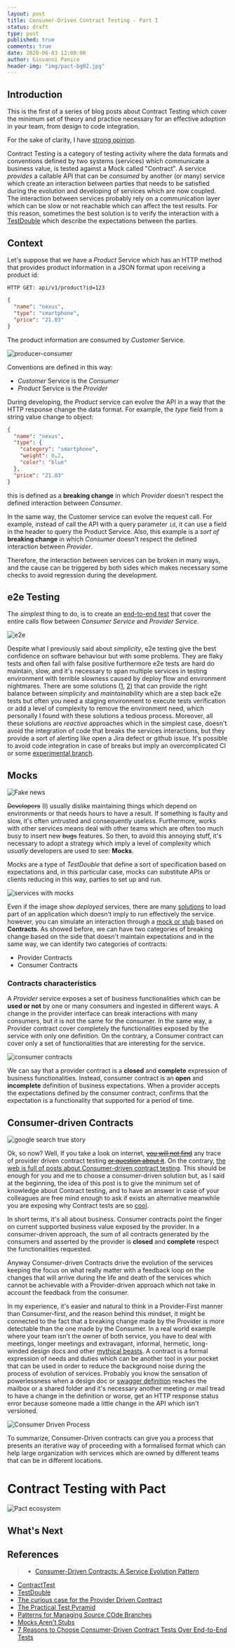 ```yaml
---
layout: post
title: Consumer-Driven Contract Testing - Part I
status: draft
type: post
published: true
comments: true
date: 2020-06-03 12:00:00
author: Giovanni Panice
header-img: "img/pact-bg02.jpg"
---
```


## Introduction

This is the first of a series of blog posts about Contract Testing which cover the minimum set of theory and practice 
necessary for an effective adoption in your team, from design to code integration.

For the sake of clarity, I have [strong opinion](https://www.youtube.com/watch?v=oxbS9Pe2PhE&feature=youtu.be).

Contract Testing is a category of testing activity where the data formats and conventions defined by two systems 
(services) which communicate a business value, is tested against a Mock called "Contract". A service _provides_ 
a callable API that can be _consumed_ by another (or many) service which create an interaction between parties 
that needs to be satisfied during the evolution and developing of services which are now coupled. The interaction 
between services probably rely on a communication layer which can be slow or not reachable which can affect the test results. 
For this reason, sometimes the best solution is to verify the interaction with a [TestDouble](https://martinfowler.com/bliki/TestDouble.html) 
which describe the expectations between the parties.


## Context

Let's suppose that we have a _Product_ Service which has an HTTP method that provides product information in a JSON 
format upon receiving a product id:

`HTTP GET: api/v1/product?id=123`

```JSON
{
  "name": "nexus",
  "type": "smartphone",
  "price": "21.03"
}
```

The product information are consumed by _Customer_ Service.

![producer-consumer](/img/services-01.png "producer-consumer")


Conventions are defined in this way:

- _Customer_ Service is the _Consumer_ 
- _Product_ Service is the _Provider_


During developing, the _Product_ service can evolve the API in a way that the HTTP response change the data format. 
For example, the _type_ field from a string value change to object:

```JSON
{
  "name": "nexus",
  "type": {
    "category": "smartphone",
    "weight": 0.2,
    "color": "blue"
  },
  "price": "21.03"
}
```

this is defined as a **breaking change** in which _Provider_ doesn't respect the defined interaction between _Consumer_.

In the same way, the Customer service can evolve the request call. For example, instead of call the API with a query 
parameter ```id```, it can use a field in the header to query the Product Service. Also, this example is a _sort 
of_ **breaking change** in which _Consumer_ doesn't respect the defined interaction between _Provider_. 

Therefore, the interaction between services can be broken in many ways, and the cause can be triggered by both 
sides which makes necessary some checks to avoid regression during the development.

## e2e Testing

The _simplest_ thing to do, is to create an [end-to-end test](https://martinfowler.com/articles/practical-test-pyramid.html#End-to-endTests) 
that cover the entire calls flow between _Consumer Service_ and _Provider Service_.

![e2e](/img/services-02.png "e2e")


Despite what I previously said about _simplicity_, e2e testing give the best confidence on software behaviour but with some problems.
They are flaky tests and often fail with false positive furthermore e2e tests are hard do maintain, slow, and it's necessary to
span multiple services in testing environment with terrible slowness caused by deploy flow and environment nightmares.
There are some solutions ([1](https://www.soapui.org/), [2](https://github.com/postmanlabs/newman)) that can provide the
right balance between _simplicity_ and _maintainability_ which are a step back e2e tests but often you need a staging 
environment to execute tests verification or add a level of complexity to remove the environment need, which 
personally I found with these solutions a tedious process. Moreover, all these solutions are _reactive_ approaches which
in the simplest case, doesn't avoid the integration of code that breaks the services interactions, but they provide a sort 
of alerting like open a Jira defect or github issue. It's possible to avoid code integration in case of breaks but 
imply an overcomplicated CI or some [experimental branch](https://martinfowler.com/articles/branching-patterns.html#experimental-branch). 

## Mocks

![Fake news](https://media.giphy.com/media/26n6ziTEeDDbowBkQ/giphy.gif)

~~Developers~~ (I) usually dislike maintaining things which depend on environments or that needs hours to have a result.
If something is faulty and slow, it's often untrusted and consequently useless. Furthermore, works with other services 
means deal with other teams which are often too much busy to insert new ~~bugs~~ features. So then, to avoid this 
annoying stuff, it's necessary to adopt a strategy which imply a level of complexity which _usually_ developers are used 
to see: **Mocks**.

Mocks are a type of _TestDouble_ that define a sort of specification 
based on expectations and, in this particular case, mocks can substitute APIs or clients reducing in this way, parties
to set up and run.

![services with mocks](/img/services-03.png "services with mocks")

Even if the image show _deployed_ services, there are many [solutions](https://www.baeldung.com/spring-boot-testing#integration-testing-with-springboottest) 
to load part of an application which doesn't imply to run effectively the service. however, you can simulate an interaction
through a [mock or stub](https://martinfowler.com/articles/mocksArentStubs.html) based on **Contracts**. As showed before,
we can have two categories of breaking change based on the side that doesn't maintain expectations and in the same way,
we can identify two categories of contracts:

- Provider Contracts 
- Consumer Contracts



### Contracts characteristics

A _Provider_ service exposes a set of business functionalities which can be **used or not** by one or many consumers 
and ingested in different ways. A change in the provider interface can break interactions with many consumers, but it is
not the same for the consumer. In the same way, a Provider contract cover completely the functionalities exposed by 
the service with only one definition. On the contrary, a Consumer contract can cover only a set of functionalities 
that are interesting for the service. 

![consumer contracts](/img/services-04.png "consumer contracts")

We can say that a provider contract is a **closed** and **complete** expression of business functionalities. 
Instead, consumer contract is an **open** and **incomplete** definition of business expectations. When a provider
accepts the expectations defined by the consumer contract, confirms that the expectation is a functionality that supported 
for a period of time.

## Consumer-driven Contracts

![google search true story](/img/googlesearch.jpg "google search true story")

Ok, so now? Well, If you take a look on internet, [~~you will not find~~](https://pactflow.io/blog/the-curious-case-for-the-provider-driven-contract) 
any trace of provider driven contract testing [~~or question about it~~](https://github.com/DiUS/pact-jvm/issues/327).
On the contrary, [the web is full of posts about Consumer-driven contract testing](https://lmgtfy.com/?q=consumer+driven+contract+testing&s=d).
This should be enough for you and me to choose a consumer-driven solution but, as I said at the beginning,
the idea of this post is to give the minimum set of knowledge about Contract testing, and to have an answer
in case of your colleagues are free mind enough to ask if exists an alternative meanwhile you are exposing why Contract
tests are so [cool](https://reflectoring.io/7-reasons-for-consumer-driven-contracts/).

In short terms, it's all about business. Consumer contracts point the finger on current supported business value exposed 
by the provider. In a consumer-driven approach, the sum of all contracts generated by the consumers
and asserted by the provider is **closed** and **complete** respect the functionalities requested.

Anyway Consumer-driven Contracts drive the evolution of the services keeping the focus on what really matter with 
a feedback loop on the changes that will arrive during the life and death of the services which cannot be achievable 
with a Provider-driven approach which not take in account the feedback from the consumer.

In my experience, it's easier and natural to think in a Provider-First manner than Consumer-first, and the reason behind
this mindset, it might be connected to the fact that a breaking change made by the Provider is more detectable than the one
made by the Consumer. In a real world example where your team isn't the owner of both service, you have to deal with meetings, 
longer meetings and extravagant, informal, hermetic, long-winded design docs and other [mythical beasts](https://en.wikipedia.org/wiki/The_Mythical_Man-Month). 
A contract is a formal expression of needs and duties which can be another tool in your pocket that can be used in order
to reduce the background noise during the process of evolution of services. Probably you know the sensation of powerlessness
when a design doc or [swagger definition](https://www.openapis.org/) reaches the mailbox or a shared folder and it's
necessary another meeting or mail tread to have a change in the definition or worse, get an HTTP response status error because
someone made a little change in the API which isn't versioned.

![Consumer Driven Process](/img/services-07.png "Consumer Driven Process")

To summarize, Consumer-Driven contracts can give you a process that presents an iterative way of proceeding with a 
formalised format which can help large organization with services which are owned by different teams that can be in different
locations. 





# Contract Testing with Pact

![Pact ecosystem](/img/services-05.png "Pact ecosystem")

## What's Next

## References
> - [Consumer-Driven Contracts: A Service Evolution Pattern](https://martinfowler.com/articles/consumerDrivenContracts.html#Schematron)
- [ContractTest](https://martinfowler.com/bliki/ContractTest.html)
- [TestDouble](https://martinfowler.com/bliki/TestDouble.html)
- [The curious case for the Provider Driven Contract](https://pactflow.io/blog/the-curious-case-for-the-provider-driven-contract)
- [The Practical Test Pyramid](https://martinfowler.com/articles/practical-test-pyramid.html)
- [Patterns for Managing Source COde Branches](https://martinfowler.com/articles/branching-patterns.html)
- [Mocks Aren't Stubs](https://martinfowler.com/articles/mocksArentStubs.html)
- [7 Reasons to Choose Consumer-Driven Contract Tests Over End-to-End Tests](https://reflectoring.io/7-reasons-for-consumer-driven-contracts/)